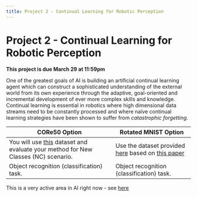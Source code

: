 ```yaml
---
title: Project 2 - Continual Learning for Robotic Perception
---
```


# Project 2 - Continual Learning for Robotic Perception

**This project is due March 29 at 11:59pm**

One of the greatest goals of AI is building an artificial continual learning agent which can construct a sophisticated understanding of the external world from its own experience through the adaptive, goal-oriented and incremental development of ever more complex skills and knowledge. Continual learning is essential in robotics where high dimensional data streams need to be constantly processed and where naïve continual learning strategies have been shown to suffer from _catastrophic forgetting_. 

|CORe50 Option   | Rotated MNIST Option    |
| --- | --- |
|  You will use [this](https://vlomonaco.github.io/core50/index.html) dataset and evaluate your method for New Classes (NC) scenario.   |  Use the dataset provided [here](https://github.com/facebookresearch/GradientEpisodicMemory)  based on [this paper](http://papers.nips.cc/paper/7225-gradient-episodic-memory-for-continual-learning.pdf) |
|   Object recognition (classification) task.  | Object recognition (classification) task. |




This is a very active area in AI right now - see [here](https://sites.google.com/view/clvision2020/challenge?authuser=0)
 

